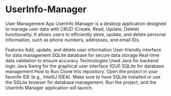 # UserInfo-Manager
User Management App
UserInfo Manager is a desktop application designed to manage user data with CRUD (Create, Read, Update, Delete) functionality. It allows users to efficiently store, update, and delete personal information, such as phone numbers, addresses, and email IDs.

Features
Add, update, and delete user information
User-friendly interface for data management
SQLite database for secure data storage
Real-time data validation to ensure accuracy
Technologies Used
Java for backend logic
Java Swing for the graphical user interface (GUI)
SQLite for database management
How to Run
Clone this repository.
Open the project in your favorite IDE (e.g., IntelliJ IDEA).
Make sure to have SQLite installed or use the SQLite browser for database management.
Run the project, and the UserInfo Manager application will launch.

